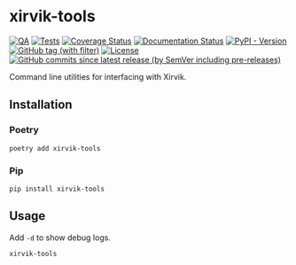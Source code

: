 # xirvik-tools

[![QA](https://github.com/Tatsh/xirvik-tools/actions/workflows/qa.yml/badge.svg)](https://github.com/Tatsh/xirvik-tools/actions/workflows/qa.yml)
[![Tests](https://github.com/Tatsh/xirvik-tools/actions/workflows/tests.yml/badge.svg)](https://github.com/Tatsh/xirvik-tools/actions/workflows/tests.yml)
[![Coverage Status](https://coveralls.io/repos/github/Tatsh/xirvik-tools/badge.svg?branch=master)](https://coveralls.io/github/Tatsh/xirvik-tools?branch=master)
[![Documentation Status](https://readthedocs.org/projects/xirvik-tools/badge/?version=latest)](https://xirvik-tools.readthedocs.org/?badge=latest)
[![PyPI - Version](https://img.shields.io/pypi/v/xirvik-tools)](https://pypi.org/project/xirvik-tools/)
[![GitHub tag (with filter)](https://img.shields.io/github/v/tag/Tatsh/xirvik-tools)](https://github.com/Tatsh/xirvik-tools/tags)
[![License](https://img.shields.io/github/license/Tatsh/xirvik-tools)](https://github.com/Tatsh/xirvik-tools/blob/master/LICENSE.txt)
[![GitHub commits since latest release (by SemVer including pre-releases)](https://img.shields.io/github/commits-since/Tatsh/xirvik-tools/v0.5.0/master)](https://github.com/Tatsh/xirvik-tools/compare/v0.5.0...master)

Command line utilities for interfacing with Xirvik.

## Installation

### Poetry

```shell
poetry add xirvik-tools
```

### Pip

```shell
pip install xirvik-tools
```

## Usage

Add `-d` to show debug logs.

```shell
xirvik-tools
```
